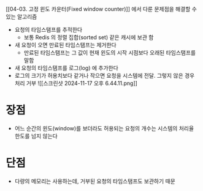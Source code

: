 [[04-03. 고정 윈도 카운터(Fixed window counter)]] 에서 다룬 문제점을 해결할 수 있는 알고리즘
- 요청의 타임스탬프를 추적한다
	- 보통 Redis 의 정렬 집합(sorted set) 같은 캐시에 보관 함
- 새 요청이 오면 만료된 타임스탬프는 제거한다
	- 만료된 타임스탬프는 그 값이 현재 윈도의 시작 시점보다 오래된 타임스탬프를 말함
- 새 요청의 타임스탬프를 로그(log) 에 추가한다
- 로그의 크기가 허용치보다 같거나 작으면 요청을 시스템에 전달. 그렇지 않은 경우 처리 거부
![[스크린샷 2024-11-17 오후 6.44.11.png]]
# 장점
- 어느 순간의 윈도(window)를 보더라도 허용되는 요청의 개수는 시스템의 처리율 한도를 넘지 않는다
# 단점
- 다량의 메모리는 사용하는데, 거부된 요청의 타임스탬프도 보관하기 때문
